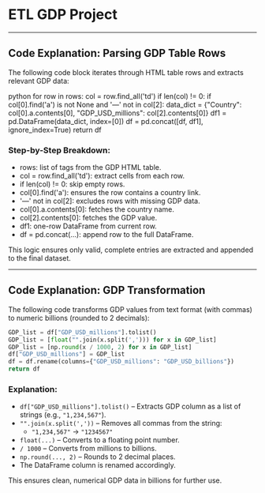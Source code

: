 # ETL GDP Project

---

## Code Explanation: Parsing GDP Table Rows

The following code block iterates through HTML table rows and extracts relevant GDP data:

python
for row in rows:
    col = row.find_all('td')
    if len(col) != 0:
        if col[0].find('a') is not None and '—' not in col[2]:
            data_dict = {"Country": col[0].a.contents[0],
                         "GDP_USD_millions": col[2].contents[0]}
            df1 = pd.DataFrame(data_dict, index=[0])
            df = pd.concat([df, df1], ignore_index=True)
return df


### Step-by-Step Breakdown:

- rows: list of <tr> tags from the GDP HTML table.
- col = row.find_all('td'): extract <td> cells from each row.
- if len(col) != 0: skip empty rows.
- col[0].find('a'): ensures the row contains a country link.
- '—' not in col[2]: excludes rows with missing GDP data.
- col[0].a.contents[0]: fetches the country name.
- col[2].contents[0]: fetches the GDP value.
- df1: one-row DataFrame from current row.
- df = pd.concat(...): append row to the full DataFrame.

This logic ensures only valid, complete entries are extracted and appended to the final dataset.

---

## Code Explanation: GDP Transformation

The following code transforms GDP values from text format (with commas) to numeric billions (rounded to 2 decimals):

```python
GDP_list = df["GDP_USD_millions"].tolist()
GDP_list = [float("".join(x.split(','))) for x in GDP_list]
GDP_list = [np.round(x / 1000, 2) for x in GDP_list]
df["GDP_USD_millions"] = GDP_list
df = df.rename(columns={"GDP_USD_millions": "GDP_USD_billions"})
return df
```

### Explanation:

- `df["GDP_USD_millions"].tolist()` – Extracts GDP column as a list of strings (e.g., `"1,234,567"`).
- `"".join(x.split(','))` – Removes all commas from the string:
  - `"1,234,567"` → `"1234567"`
- `float(...)` – Converts to a floating point number.
- `/ 1000` – Converts from millions to billions.
- `np.round(..., 2)` – Rounds to 2 decimal places.
- The DataFrame column is renamed accordingly.

This ensures clean, numerical GDP data in billions for further use.
